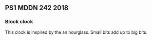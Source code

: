 ## PS1 MDDN 242 2018

### Block clock

This clock is inspired by the an hourglass. Small bits add up to big bits.




